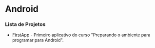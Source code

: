 
# Android

### Lista de Projetos
+ [FirstApp](https://github.com/ThiagoYuri/DEVMEDIA/tree/main/FirstApp) - Primeiro aplicativo do curso "Preparando o ambiente para programar para Android".
